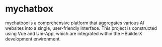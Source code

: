 # mychatbox
mychatbox is a comprehensive platform that aggregates various AI websites into a single, user-friendly interface. This project is constructed using Vue and Uni-App, which are integrated within the HBuilderX development environment.
